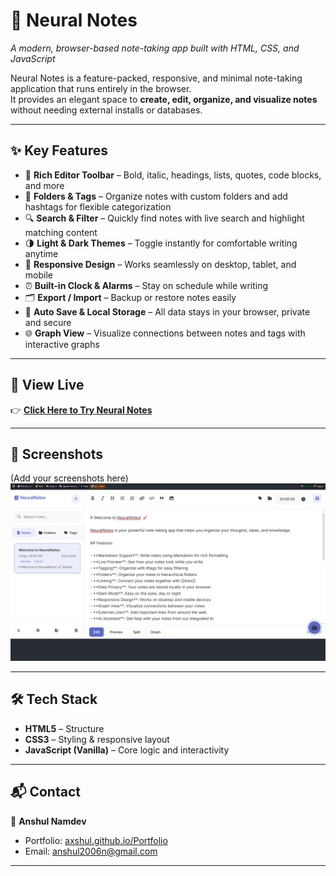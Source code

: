 # 🧠 Neural Notes  
*A modern, browser-based note-taking app built with HTML, CSS, and JavaScript*  

Neural Notes is a feature-packed, responsive, and minimal note-taking application that runs entirely in the browser.  
It provides an elegant space to **create, edit, organize, and visualize notes** without needing external installs or databases.  

---

## ✨ Key Features  

- 📝 **Rich Editor Toolbar** – Bold, italic, headings, lists, quotes, code blocks, and more  
- 📂 **Folders & Tags** – Organize notes with custom folders and add hashtags for flexible categorization  
- 🔍 **Search & Filter** – Quickly find notes with live search and highlight matching content  
- 🌗 **Light & Dark Themes** – Toggle instantly for comfortable writing anytime  
- 📱 **Responsive Design** – Works seamlessly on desktop, tablet, and mobile  
- ⏰ **Built-in Clock & Alarms** – Stay on schedule while writing  
- 🗂️ **Export / Import** – Backup or restore notes easily  
- 🔄 **Auto Save & Local Storage** – All data stays in your browser, private and secure  
- 🌐 **Graph View** – Visualize connections between notes and tags with interactive graphs  

---

## 🚀 View Live  
👉 [**Click Here to Try Neural Notes**](https://perchance.org/noteit-shanks)  

---

## 📸 Screenshots  
(Add your screenshots here)  
![App Screenshot Placeholder](NeuralNotes.png)  

---

## 🛠️ Tech Stack  
- **HTML5** – Structure  
- **CSS3** – Styling & responsive layout  
- **JavaScript (Vanilla)** – Core logic and interactivity  

---

## 📬 Contact  
👤 **Anshul Namdev**  
- Portfolio: [axshul.github.io/Portfolio](https://axshul.github.io/Portfolio)  
- Email: anshul2006n@gmail.com  

---

